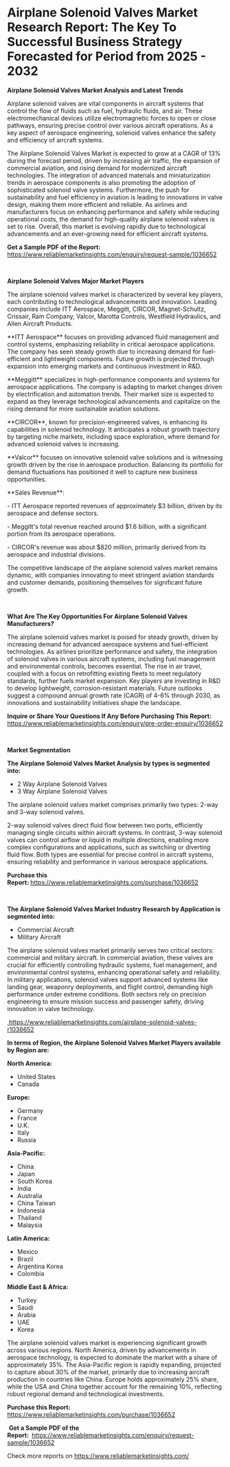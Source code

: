 <p><h1>Airplane Solenoid Valves Market Research Report: The Key To Successful Business Strategy Forecasted for Period from 2025 - 2032</h1></p><p><strong>Airplane Solenoid Valves Market Analysis and Latest Trends</strong></p>
<p><p>Airplane solenoid valves are vital components in aircraft systems that control the flow of fluids such as fuel, hydraulic fluids, and air. These electromechanical devices utilize electromagnetic forces to open or close pathways, ensuring precise control over various aircraft operations. As a key aspect of aerospace engineering, solenoid valves enhance the safety and efficiency of aircraft systems.</p><p>The Airplane Solenoid Valves Market is expected to grow at a CAGR of 13% during the forecast period, driven by increasing air traffic, the expansion of commercial aviation, and rising demand for modernized aircraft technologies. The integration of advanced materials and miniaturization trends in aerospace components is also promoting the adoption of sophisticated solenoid valve systems. Furthermore, the push for sustainability and fuel efficiency in aviation is leading to innovations in valve design, making them more efficient and reliable. As airlines and manufacturers focus on enhancing performance and safety while reducing operational costs, the demand for high-quality airplane solenoid valves is set to rise. Overall, this market is evolving rapidly due to technological advancements and an ever-growing need for efficient aircraft systems.</p></p>
<p><strong>Get a Sample PDF of the Report:&nbsp;</strong> <a href="https://www.reliablemarketinsights.com/enquiry/request-sample/1036652?utm_campaign=3556&utm_medium=2&utm_source=Github&utm_content=ia&utm_term=21032025&utm_id=airplane-solenoid-valves">https://www.reliablemarketinsights.com/enquiry/request-sample/1036652</a></p>
<p>&nbsp;</p>
<p><strong>Airplane Solenoid Valves Major Market Players</strong></p>
<p><p>The airplane solenoid valves market is characterized by several key players, each contributing to technological advancements and innovation. Leading companies include ITT Aerospace, Meggitt, CIRCOR, Magnet-Schultz, Crissair, Ram Company, Valcor, Marotta Controls, Westfield Hydraulics, and Allen Aircraft Products.</p><p>**ITT Aerospace** focuses on providing advanced fluid management and control systems, emphasizing reliability in critical aerospace applications. The company has seen steady growth due to increasing demand for fuel-efficient and lightweight components. Future growth is projected through expansion into emerging markets and continuous investment in R&D.</p><p>**Meggitt** specializes in high-performance components and systems for aerospace applications. The company is adapting to market changes driven by electrification and automation trends. Their market size is expected to expand as they leverage technological advancements and capitalize on the rising demand for more sustainable aviation solutions.</p><p>**CIRCOR**, known for precision-engineered valves, is enhancing its capabilities in solenoid technology. It anticipates a robust growth trajectory by targeting niche markets, including space exploration, where demand for advanced solenoid valves is increasing.</p><p>**Valcor** focuses on innovative solenoid valve solutions and is witnessing growth driven by the rise in aerospace production. Balancing its portfolio for demand fluctuations has positioned it well to capture new business opportunities.</p><p>**Sales Revenue**: </p><p>- ITT Aerospace reported revenues of approximately $3 billion, driven by its aerospace and defense sectors.</p><p>- Meggitt's total revenue reached around $1.6 billion, with a significant portion from its aerospace operations.</p><p>- CIRCOR's revenue was about $820 million, primarily derived from its aerospace and industrial divisions.</p><p>The competitive landscape of the airplane solenoid valves market remains dynamic, with companies innovating to meet stringent aviation standards and customer demands, positioning themselves for significant future growth.</p></p>
<p>&nbsp;</p>
<p><strong>What Are The Key Opportunities For Airplane Solenoid Valves Manufacturers?</strong></p>
<p><p>The airplane solenoid valves market is poised for steady growth, driven by increasing demand for advanced aerospace systems and fuel-efficient technologies. As airlines prioritize performance and safety, the integration of solenoid valves in various aircraft systems, including fuel management and environmental controls, becomes essential. The rise in air travel, coupled with a focus on retrofitting existing fleets to meet regulatory standards, further fuels market expansion. Key players are investing in R&D to develop lightweight, corrosion-resistant materials. Future outlooks suggest a compound annual growth rate (CAGR) of 4-6% through 2030, as innovations and sustainability initiatives shape the landscape.</p></p>
<p><strong>Inquire or Share Your Questions If Any Before Purchasing This Report:</strong> <a href="https://www.reliablemarketinsights.com/enquiry/pre-order-enquiry/1036652?utm_campaign=3556&utm_medium=2&utm_source=Github&utm_content=ia&utm_term=21032025&utm_id=airplane-solenoid-valves">https://www.reliablemarketinsights.com/enquiry/pre-order-enquiry/1036652</a></p>
<p>&nbsp;</p>
<p><strong>Market Segmentation</strong></p>
<p><strong>The Airplane Solenoid Valves Market Analysis by types is segmented into:</strong></p>
<p><ul><li>2 Way Airplane Solenoid Valves</li><li>3 Way Airplane Solenoid Valves</li></ul></p>
<p><p>The airplane solenoid valves market comprises primarily two types: 2-way and 3-way solenoid valves. </p><p>2-way solenoid valves direct fluid flow between two ports, efficiently managing single circuits within aircraft systems. In contrast, 3-way solenoid valves can control airflow or liquid in multiple directions, enabling more complex configurations and applications, such as switching or diverting fluid flow. Both types are essential for precise control in aircraft systems, ensuring reliability and performance in various aerospace applications.</p></p>
<p><strong>Purchase this Report:&nbsp;</strong><a href="https://www.reliablemarketinsights.com/purchase/1036652?utm_campaign=3556&utm_medium=2&utm_source=Github&utm_content=ia&utm_term=21032025&utm_id=airplane-solenoid-valves">https://www.reliablemarketinsights.com/purchase/1036652</a></p>
<p>&nbsp;</p>
<p><strong>The Airplane Solenoid Valves Market Industry Research by Application is segmented into:</strong></p>
<p><ul><li>Commercial Aircraft</li><li>Military Aircraft</li></ul></p>
<p><p>The airplane solenoid valves market primarily serves two critical sectors: commercial and military aircraft. In commercial aviation, these valves are crucial for efficiently controlling hydraulic systems, fuel management, and environmental control systems, enhancing operational safety and reliability. In military applications, solenoid valves support advanced systems like landing gear, weaponry deployments, and flight control, demanding high performance under extreme conditions. Both sectors rely on precision engineering to ensure mission success and passenger safety, driving innovation in valve technology.</p></p>
<p><a href="https://www.reliablemarketinsights.com/airplane-solenoid-valves-r1036652?utm_campaign=3556&utm_medium=2&utm_source=Github&utm_content=ia&utm_term=21032025&utm_id=airplane-solenoid-valves">&nbsp;https://www.reliablemarketinsights.com/airplane-solenoid-valves-r1036652</a></p>
<p><strong>In terms of Region, the Airplane Solenoid Valves Market Players available by Region are:</strong></p>
<p>
    <p> <strong> North America: </strong>
        <ul>
            <li>United States</li>
            <li>Canada</li>
        </ul>
        </p> 
    <p> <strong> Europe: </strong>
        <ul>
            <li>Germany</li>
            <li>France</li>
            <li>U.K.</li>
            <li>Italy</li>
            <li>Russia</li>
        </ul>
        </p> 
    <p> <strong> Asia-Pacific: </strong>
        <ul>
            <li>China</li>
            <li>Japan</li>
            <li>South Korea</li>
            <li>India</li>
            <li>Australia</li>
            <li>China Taiwan</li>
            <li>Indonesia</li>
            <li>Thailand</li>
            <li>Malaysia</li>
        </ul>
        </p> 
    <p> <strong> Latin America: </strong>
        <ul>
            <li>Mexico</li>
            <li>Brazil</li>
            <li>Argentina Korea</li>
            <li>Colombia</li>
        </ul>
        </p> 
    <p> <strong> Middle East & Africa: </strong>
        <ul>
            <li>Turkey</li>
            <li>Saudi</li>
            <li>Arabia</li>
            <li>UAE</li>
            <li>Korea</li>
        </ul>
    </p>
    </p>
<p><p>The airplane solenoid valves market is experiencing significant growth across various regions. North America, driven by advancements in aerospace technology, is expected to dominate the market with a share of approximately 35%. The Asia-Pacific region is rapidly expanding, projected to capture about 30% of the market, primarily due to increasing aircraft production in countries like China. Europe holds approximately 25% share, while the USA and China together account for the remaining 10%, reflecting robust regional demand and technological investments.</p></p>
<p><strong>Purchase this Report: </strong><a href="https://www.reliablemarketinsights.com/purchase/1036652?utm_campaign=3556&utm_medium=2&utm_source=Github&utm_content=ia&utm_term=21032025&utm_id=airplane-solenoid-valves">https://www.reliablemarketinsights.com/purchase/1036652</a></p>
<p>&nbsp;<strong>Get a Sample PDF of the Report:&nbsp;&nbsp;</strong><a href="https://www.reliablemarketinsights.com/enquiry/request-sample/1036652?utm_campaign=3556&utm_medium=2&utm_source=Github&utm_content=ia&utm_term=21032025&utm_id=airplane-solenoid-valves">https://www.reliablemarketinsights.com/enquiry/request-sample/1036652</a></p>
<p><strong></strong></p>
<p>Check more reports on <a href="https://www.reliablemarketinsights.com/?utm_campaign=3556&utm_medium=2&utm_source=Github&utm_content=ia&utm_term=21032025&utm_id=airplane-solenoid-valves">https://www.reliablemarketinsights.com/</a></p>